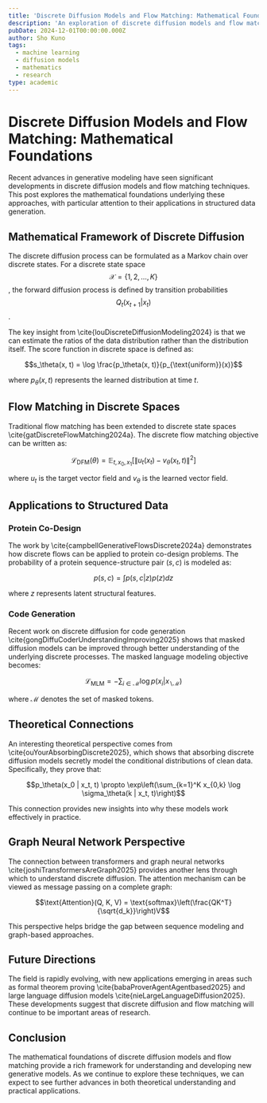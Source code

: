 ```yaml
---
title: 'Discrete Diffusion Models and Flow Matching: Mathematical Foundations'
description: 'An exploration of discrete diffusion models and flow matching with mathematical foundations and recent advances'
pubDate: 2024-12-01T00:00:00.000Z
author: Sho Kuno
tags:
  - machine learning
  - diffusion models
  - mathematics
  - research
type: academic
---
```


# Discrete Diffusion Models and Flow Matching: Mathematical Foundations

Recent advances in generative modeling have seen significant developments in discrete diffusion models and flow matching techniques. This post explores the mathematical foundations underlying these approaches, with particular attention to their applications in structured data generation.

## Mathematical Framework of Discrete Diffusion

The discrete diffusion process can be formulated as a Markov chain over discrete states. For a discrete state space $$\mathcal{X} = \{1, 2, \ldots, K\}$$, the forward diffusion process is defined by transition probabilities $$Q_t(x_{t+1}|x_t)$$.

The key insight from \cite{louDiscreteDiffusionModeling2024} is that we can estimate the ratios of the data distribution rather than the distribution itself. The score function in discrete space is defined as:

$$s_\theta(x, t) = \log \frac{p_\theta(x, t)}{p_{\text{uniform}}(x)}$$

where $p_\theta(x,t)$ represents the learned distribution at time $t$.

## Flow Matching in Discrete Spaces

Traditional flow matching has been extended to discrete state spaces \cite{gatDiscreteFlowMatching2024a}. The discrete flow matching objective can be written as:

$$\mathcal{L}_{\text{DFM}}(\theta) = \mathbb{E}_{t, x_0, x_1}[\|u_t(x_t)-v_\theta(x_t,t)\|^2]$$

where $u_t$ is the target vector field and $v_\theta$ is the learned vector field.

## Applications to Structured Data

### Protein Co-Design

The work by \cite{campbellGenerativeFlowsDiscrete2024a} demonstrates how discrete flows can be applied to protein co-design problems. The probability of a protein sequence-structure pair $(s,c)$ is modeled as:

$$p(s,c) = \int p(s,c|z)p(z)dz$$

where $z$ represents latent structural features.

### Code Generation

Recent work on discrete diffusion for code generation \cite{gongDiffuCoderUnderstandingImproving2025} shows that masked diffusion models can be improved through better understanding of the underlying discrete processes. The masked language modeling objective becomes:

$$\mathcal{L}_{\text{MLM}} = -\sum_{i \in \mathcal{M}}\log p(x_i|x_{\backslash\mathcal{M}})$$

where $\mathcal{M}$ denotes the set of masked tokens.

## Theoretical Connections

An interesting theoretical perspective comes from \cite{ouYourAbsorbingDiscrete2025}, which shows that absorbing discrete diffusion models secretly model the conditional distributions of clean data. Specifically, they prove that:

$$p_\theta(x_0 | x_t, t) \propto \exp\left(\sum_{k=1}^K x_{0,k} \log \sigma_\theta(k | x_t, t)\right)$$

This connection provides new insights into why these models work effectively in practice.

## Graph Neural Network Perspective

The connection between transformers and graph neural networks \cite{joshiTransformersAreGraph2025} provides another lens through which to understand discrete diffusion. The attention mechanism can be viewed as message passing on a complete graph:

$$\text{Attention}(Q, K, V) = \text{softmax}\left(\frac{QK^T}{\sqrt{d_k}}\right)V$$

This perspective helps bridge the gap between sequence modeling and graph-based approaches.

## Future Directions

The field is rapidly evolving, with new applications emerging in areas such as formal theorem proving \cite{babaProverAgentAgentbased2025} and large language diffusion models \cite{nieLargeLanguageDiffusion2025}. These developments suggest that discrete diffusion and flow matching will continue to be important areas of research.

## Conclusion

The mathematical foundations of discrete diffusion models and flow matching provide a rich framework for understanding and developing new generative models. As we continue to explore these techniques, we can expect to see further advances in both theoretical understanding and practical applications.

